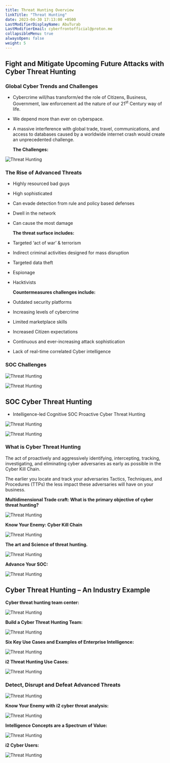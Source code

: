 ```yaml
---
title: Threat Hunting Overview
linkTitle: "Threat Hunting"
date: 2023-04-30 17:13:00 +0500
LastModifierDisplayName: AbuTurab
LastModifierEmail: cyberfrontofficial@proton.me
collapsibleMenu: true
alwaysOpen: false
weight: 5
---
```


## **Fight and Mitigate Upcoming Future Attacks with Cyber Threat Hunting**

### **Global Cyber Trends and Challenges**

- Cybercrime will/has transform/ed the role of Citizens, Business, Government, law enforcement ad the nature of our 21<sup>st</sup> Century way of life.
- We depend more than ever on cyberspace.
- A massive interference with global trade, travel, communications, and access to databases caused by a worldwide internet crash would create an unprecedented challenge.
  
  **The Challenges:**
  
![Threat Hunting](/notes/ibm-cybersecurity-analyst/Threat%20Hunting.webp)

### The Rise of Advanced Threats

- Highly resourced bad guys
- High sophisticated
- Can evade detection from rule and policy based defenses
- Dwell in the network
- Can cause the most damage
  
  **The threat surface includes:**
- Targeted ‘act of war’ & terrorism
- Indirect criminal activities designed for mass disruption
- Targeted data theft
- Espionage
- Hacktivists
  
  **Countermeasures challenges include:**
- Outdated security platforms
- Increasing levels of cybercrime
- Limited marketplace skills
- Increased Citizen expectations
- Continuous and ever-increasing attack sophistication
- Lack of real-time correlated Cyber intelligence

### SOC Challenges
  
![Threat Hunting](/notes/ibm-cybersecurity-analyst/Threat%20Hunting-1.webp)

![Threat Hunting](/notes/ibm-cybersecurity-analyst/Threat%20Hunting-2.webp)

## **SOC Cyber Threat Hunting**

- Intelligence-led Cognitive SOC Proactive Cyber Threat Hunting

![Threat Hunting](/notes/ibm-cybersecurity-analyst/Threat%20Hunting-3.webp)

![Threat Hunting](/notes/ibm-cybersecurity-analyst/Threat%20Hunting-4.webp)

### What is Cyber Threat Hunting

The act of proactively and aggressively identifying, intercepting, tracking, investigating, and eliminating cyber adversaries as early as possible in the Cyber Kill Chain.

The earlier you locate and track your adversaries Tactics, Techniques, and Procedures (TTPs) the less impact these adversaries will have on your business.

**Multidimensional Trade craft: What is the primary objective of cyber threat hunting?**

![Threat Hunting](/notes/ibm-cybersecurity-analyst/Threat%20Hunting-5.webp)

**Know Your Enemy: Cyber Kill Chain**

![Threat Hunting](/notes/ibm-cybersecurity-analyst/Threat%20Hunting-6.webp)

**The art and Science of threat hunting.**

![Threat Hunting](/notes/ibm-cybersecurity-analyst/Threat%20Hunting-7.webp)

**Advance Your SOC:**

![Threat Hunting](/notes/ibm-cybersecurity-analyst/Threat%20Hunting-8.webp)

## **Cyber Threat Hunting – An Industry Example**

**Cyber threat hunting team center:**

![Threat Hunting](/notes/ibm-cybersecurity-analyst/Threat%20Hunting-9.webp)

**Build a Cyber Threat Hunting Team:**

![Threat Hunting](/notes/ibm-cybersecurity-analyst/Threat%20Hunting-10.webp)

**Six Key Use Cases and Examples of Enterprise Intelligence:**

![Threat Hunting](/notes/ibm-cybersecurity-analyst/Threat%20Hunting-11.webp)

**i2 Threat Hunting Use Cases:**

![Threat Hunting](/notes/ibm-cybersecurity-analyst/Threat%20Hunting-12.webp)

### Detect, Disrupt and Defeat Advanced Threats

![Threat Hunting](/notes/ibm-cybersecurity-analyst/Threat%20Hunting-13.webp)

**Know Your Enemy with i2 cyber threat analysis:**

![Threat Hunting](/notes/ibm-cybersecurity-analyst/Threat%20Hunting-14.webp)

**Intelligence Concepts are a Spectrum of Value:**

![Threat Hunting](/notes/ibm-cybersecurity-analyst/Threat%20Hunting-15.webp)

**i2 Cyber Users:**

![Threat Hunting](/notes/ibm-cybersecurity-analyst/Threat%20Hunting-16.webp)
